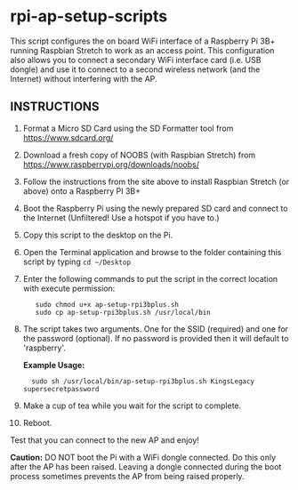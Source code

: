 # rpi-ap-setup-scripts
This script configures the on board WiFi interface of a Raspberry Pi 3B+ running Raspbian Stretch to work as an access point.
This configuration also allows you to connect a secondary WiFi interface card (i.e. USB dongle) and use it to connect to 
a second wireless network (and the Internet) without interfering with the AP.

INSTRUCTIONS
----------------
 
1.  Format a Micro SD Card using the SD Formatter tool from https://www.sdcard.org/
2.  Download a fresh copy of NOOBS (with Raspbian Stretch) from https://www.raspberrypi.org/downloads/noobs/
3.  Follow the instructions from the site above to install Raspbian Stretch (or above) onto a Raspberry PI 3B+
4.  Boot the Raspberry Pi using the newly prepared SD card and connect to the Internet (Unfiltered! Use a hotspot if you have to.)
5.  Copy this script to the desktop on the Pi.
6.  Open the Terminal application and browse to the folder containing this script by typing `cd ~/Desktop`
7.  Enter the following commands to put the script in the correct location with execute permission:
			
           sudo chmod u+x ap-setup-rpi3bplus.sh
           sudo cp ap-setup-rpi3bplus.sh /usr/local/bin

8.  The script takes two arguments. One for the SSID (required) and one for the password (optional).
    If no password is provided then it will default to 'raspberry'.
    
    __Example Usage:__
    
          sudo sh /usr/local/bin/ap-setup-rpi3bplus.sh KingsLegacy supersecretpassword

9.  Make a cup of tea while you wait for the script to complete.
10. Reboot.

Test that you can connect to the new AP and enjoy!
 
__Caution:__ DO NOT boot the Pi with a WiFi dongle connected. Do this only after the AP has been raised. 
         Leaving a dongle connected during the boot process sometimes prevents the AP from being raised properly.
